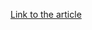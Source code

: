[Link to the article](https://www.mcafee.com/blogs/other-blogs/mcafee-labs/generative-ai-cross-the-stream-where-it-is-shallowest/)
